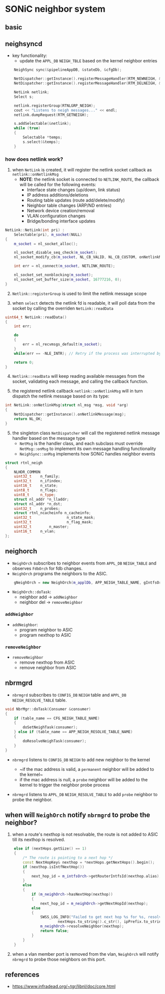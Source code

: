 # SONiC neighbor system

## basic

## neighsyncd

* key functionality:
    * update the `APPL_DB` `NEIGH_TBLE` based on the kernel neighbor entries

```cpp
    NeighSync sync(&pipelineAppDB, &stateDb, &cfgDb);

    NetDispatcher::getInstance().registerMessageHandler(RTM_NEWNEIGH, &sync);
    NetDispatcher::getInstance().registerMessageHandler(RTM_DELNEIGH, &sync);

    NetLink netlink;
    Select s;

    netlink.registerGroup(RTNLGRP_NEIGH);
    cout << "Listens to neigh messages..." << endl;
    netlink.dumpRequest(RTM_GETNEIGH);

    s.addSelectable(&netlink);
    while (true)
    {
        Selectable *temps;
        s.select(&temps);
    }
```

### how does netlink work?

1. when `NetLink` is created, it will register the netlink socket callback as `netlink::onNetlinkMsg`
    * **NOTE**: the netlink socket is connected to `NETLINK_ROUTE`, the callback will be called for the following events:
        * Interface state changes (up/down, link status)
        * IP address additions/deletions
        * Routing table updates (route add/delete/modify)
        * Neighbor table changes (ARP/ND entries)
        * Network device creation/removal
        * VLAN configuration changes
        * Bridge/bonding interface updates

```cpp
NetLink::NetLink(int pri) :
    Selectable(pri), m_socket(NULL)
{
    m_socket = nl_socket_alloc();

    nl_socket_disable_seq_check(m_socket);
    nl_socket_modify_cb(m_socket, NL_CB_VALID, NL_CB_CUSTOM, onNetlinkMsg, this);

    int err = nl_connect(m_socket, NETLINK_ROUTE);

    nl_socket_set_nonblocking(m_socket);
    nl_socket_set_buffer_size(m_socket, 16777216, 0);
}
```

2. `Netlink::registerGroup` is used to limit the netlink message scope

3. when `select` detects the netlink fd is readable, it will poll data from the socket by calling the overriden `NetLink::readData`

```cpp
uint64_t NetLink::readData()
{
    int err;

    do
    {
        err = nl_recvmsgs_default(m_socket);
    }
    while(err == -NLE_INTR); // Retry if the process was interrupted by a signal

    return 0;
}
```

4. `Netlink::readData` will keep reading available messages from the socket, validating each message, and calling the callback function.


4. the registered netlink callback `netlink::onNetlinkMsg` will in turn dispatch the netlink message based on its type:

```cpp
int NetLink::onNetlinkMsg(struct nl_msg *msg, void *arg)
{
    NetDispatcher::getInstance().onNetlinkMessage(msg);
    return NL_OK;
}
```

5. the singleton class `NetDispatcher` will call the registered netlink message handler based on the message type
    * `NetMsg` is the handler class, and each subclass must override `NetMsg::onMsg` to implement its own message handling functionality
    * `NeighSync::onMsg` implements how SONiC handles neighbor events

```cpp
struct rtnl_neigh
{
	NLHDR_COMMON
	uint32_t	n_family;
	uint32_t	n_ifindex;
	uint16_t	n_state;
	uint8_t		n_flags;
	uint8_t		n_type;
	struct nl_addr *n_lladdr;
	struct nl_addr *n_dst;
	uint32_t	n_probes;
	struct rtnl_ncacheinfo n_cacheinfo;
	uint32_t                n_state_mask;
	uint32_t                n_flag_mask;
	uint32_t		n_master;
	uint16_t	n_vlan;
};
```


## neighorch

* `NeighOrch` subscribes to neighbor events from `APPL_DB` `NEIGH_TABLE` and observes `FdbOrch` for fdb changes.
* `NeighOrch` programs the neighbors to the ASIC.

```cpp
    gNeighOrch = new NeighOrch(m_applDb, APP_NEIGH_TABLE_NAME, gIntfsOrch, gFdbOrch, gPortsOrch, m_chassisAppDb);
```

* `NeighOrch::doTask`:
    * neighbor add -> `addNeighbor`
    * neighbor del -> `removeNeighbor`

### `addNeighbor`
* `addNeighbor`:
    * program neighbor to ASIC
    * program nexthop to ASIC

### `removeNeighbor`
* `removeNeighbor`
	* remove nexthop from ASIC
 	* remove neighbor from ASIC

## nbrmgrd
* `nbrmgrd` subscribes to `CONFIG_DB` `NEIGH` table and `APPL_DB` `NEIGH_RESOLVE_TABLE` table.


```cpp
void NbrMgr::doTask(Consumer &consumer)
{
    if (table_name == CFG_NEIGH_TABLE_NAME)
    {
        doSetNeighTask(consumer);
    } else if (table_name == APP_NEIGH_RESOLVE_TABLE_NAME)
    {
        doResolveNeighTask(consumer);
	}
}
```

* `nbrmgrd` listens to `CONFIG_DB` `NEIGH` to add new neighbor to the kernel
	* ~if the mac address is valid, a `permanent` neighbor will be added to the kernel~
 	* if the mac address is null, a `probe` neighbor will be added to the kernel to trigger the neighbor probe process

* `nbrmgrd` listens to `APPL_DB` `NEIGH_RESOLVE_TABLE` to add `probe` neighbor to probe the neighbor.

## when will `NeighOrch` notify `nbrmgrd` to probe the neighbor?
1. when a route's nexthop is not resolvable, the route is not added to ASIC till its nexthop is resolved.
```cpp
    else if (nextHops.getSize() == 1)
    {
        /* The route is pointing to a next hop */
        const NextHopKey& nexthop = *nextHops.getNextHops().begin();
        if (nexthop.isIntfNextHop())
		{
            next_hop_id = m_intfsOrch->getRouterIntfsId(nexthop.alias);
		}
		else
		{
            if (m_neighOrch->hasNextHop(nexthop))
            {
                next_hop_id = m_neighOrch->getNextHopId(nexthop);
            else
            {
				SWSS_LOG_INFO("Failed to get next hop %s for %s, resolving neighbor",
						nextHops.to_string().c_str(), ipPrefix.to_string().c_str());
				m_neighOrch->resolveNeighbor(nexthop);
				return false;
			}
		}
	}
```

2. when a vlan member port is removed from the vlan, `NeighOrch` will notify `nbrmgrd` to probe those neighbors on this port.

## references
* https://www.infradead.org/~tgr/libnl/doc/core.html

